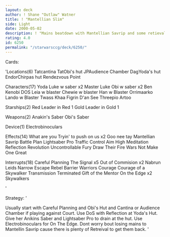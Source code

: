 ```yaml
---
layout: deck
author: ! Shane "Outlaw" Watner
title: ! "Mantellian Slim"
side: Light
date: 2000-05-02
description: ! "Mains beatdown with Mantellian Savrip and some retieval"
rating: 4.0
id: 6250
permalink: "/starwarsccg/deck/6250/"
---
```

Cards: 

'Locations(6)
Tatcantina
TatObi's hut
JPAudience Chamber
DagYoda's hut
EndorChirpas hut
Rendezvous Point

Characters(17)
Yoda
Luke w saber x2
Master Luke
Obi w saber x2
Ben Kenobi
DOS
Leia w blaster
Chewie w blaster
Han w Blaster
Orrimaarko
Lando w Blaster
Twass Khaa
Figrin D'an
See Threepio
Artoo

Starships(2)
Red Leader in Red 1
Gold Leader in Gold 1

Weapons(2)
Anakin's Saber
Obi's Saber

Device(1)
Electrobinoculars

Effects(14)
What are you Tryin' to push on us x2
Goo nee tay
Mantellian Savrip
Battle Plan
Lightsaber Pro
Traffic Control
Aim High
Meditation
Reflection
Revolution
Uncontrollable Fury
Draw Their Fire
Wars Not Make One Great

Interrupts(18)
Careful Planning
The Signal x5
Out of Commision x2
Nabrun Leids
Narrow Escape
Rebel Barrier
Warriors Courage
Courage of a Skywalker
Transmission Terminated
Gift of the Mentor
On the Edge x2
Skywalkers


'

Strategy: '

Usually start with Careful Planning and Obi's Hut and Cantina or Audience Chamber if playing against Court.  Use DoS with Reflection at Yoda's Hut.  Give her Anikins Saber and Lightsaber Pro to drain at the hut.  Use Electrobinoculars for On The Edge.  Dont worry bout losing mains to Mantellin Savrip cause there is plenty of Retreival to get them back. '
